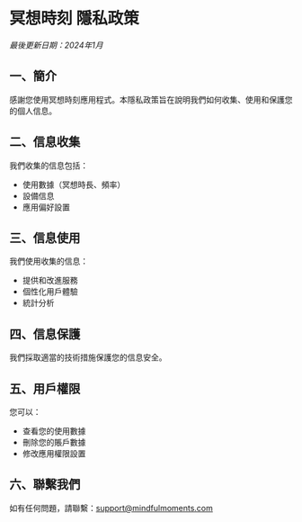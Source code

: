 # 冥想時刻 隱私政策

*最後更新日期：2024年1月*

## 一、簡介
感謝您使用冥想時刻應用程式。本隱私政策旨在說明我們如何收集、使用和保護您的個人信息。

## 二、信息收集
我們收集的信息包括：
- 使用數據（冥想時長、頻率）
- 設備信息
- 應用偏好設置

## 三、信息使用
我們使用收集的信息：
- 提供和改進服務
- 個性化用戶體驗
- 統計分析

## 四、信息保護
我們採取適當的技術措施保護您的信息安全。

## 五、用戶權限
您可以：
- 查看您的使用數據
- 刪除您的賬戶數據
- 修改應用權限設置

## 六、聯繫我們
如有任何問題，請聯繫：support@mindfulmoments.com
